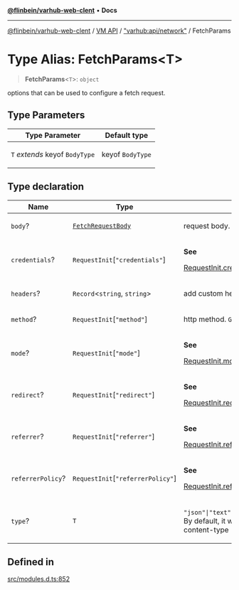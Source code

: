 [**@flinbein/varhub-web-clent**](../../../../README.md) • **Docs**

***

[@flinbein/varhub-web-clent](../../../../README.md) / [VM API](../../../README.md) / ["varhub:api/network"](../README.md) / FetchParams

# Type Alias: FetchParams\<T\>

> **FetchParams**\<`T`\>: `object`

options that can be used to configure a fetch request.

## Type Parameters

<table>
<thead>
<tr>
<th>Type Parameter</th>
<th>Default type</th>
</tr>
</thead>
<tbody>
<tr>
<td>

`T` *extends* keyof `BodyType`

</td>
<td>

keyof `BodyType`

</td>
</tr>
</tbody>
</table>

## Type declaration

<table>
<thead>
<tr>
<th>Name</th>
<th>Type</th>
<th>Description</th>
<th>Defined in</th>
</tr>
</thead>
<tbody>
<tr>
<td>

`body`?

</td>
<td>

[`FetchRequestBody`](FetchRequestBody.md)

</td>
<td>

request body. Empty by default.

</td>
<td>

[src/modules.d.ts:868](https://github.com/flinbein/varhub-web-client/blob/abccc7889bafc435c87bb6b71784735c5faeff42/src/modules.d.ts#L868)

</td>
</tr>
<tr>
<td>

`credentials`?

</td>
<td>

`RequestInit`\[`"credentials"`\]

</td>
<td>

**See**

[RequestInit.credentials](https://developer.mozilla.org/en-US/docs/Web/API/RequestInit#credentials)

</td>
<td>

[src/modules.d.ts:876](https://github.com/flinbein/varhub-web-client/blob/abccc7889bafc435c87bb6b71784735c5faeff42/src/modules.d.ts#L876)

</td>
</tr>
<tr>
<td>

`headers`?

</td>
<td>

`Record`\<`string`, `string`\>

</td>
<td>

add custom headers to the request

</td>
<td>

[src/modules.d.ts:864](https://github.com/flinbein/varhub-web-client/blob/abccc7889bafc435c87bb6b71784735c5faeff42/src/modules.d.ts#L864)

</td>
</tr>
<tr>
<td>

`method`?

</td>
<td>

`RequestInit`\[`"method"`\]

</td>
<td>

http method. `GET` by default

</td>
<td>

[src/modules.d.ts:860](https://github.com/flinbein/varhub-web-client/blob/abccc7889bafc435c87bb6b71784735c5faeff42/src/modules.d.ts#L860)

</td>
</tr>
<tr>
<td>

`mode`?

</td>
<td>

`RequestInit`\[`"mode"`\]

</td>
<td>

**See**

[RequestInit.mode](https://developer.mozilla.org/en-US/docs/Web/API/RequestInit#mode)

</td>
<td>

[src/modules.d.ts:880](https://github.com/flinbein/varhub-web-client/blob/abccc7889bafc435c87bb6b71784735c5faeff42/src/modules.d.ts#L880)

</td>
</tr>
<tr>
<td>

`redirect`?

</td>
<td>

`RequestInit`\[`"redirect"`\]

</td>
<td>

**See**

[RequestInit.redirect](https://developer.mozilla.org/en-US/docs/Web/API/RequestInit#redirect)

</td>
<td>

[src/modules.d.ts:872](https://github.com/flinbein/varhub-web-client/blob/abccc7889bafc435c87bb6b71784735c5faeff42/src/modules.d.ts#L872)

</td>
</tr>
<tr>
<td>

`referrer`?

</td>
<td>

`RequestInit`\[`"referrer"`\]

</td>
<td>

**See**

[RequestInit.referrer](https://developer.mozilla.org/en-US/docs/Web/API/RequestInit#referrer)

</td>
<td>

[src/modules.d.ts:884](https://github.com/flinbein/varhub-web-client/blob/abccc7889bafc435c87bb6b71784735c5faeff42/src/modules.d.ts#L884)

</td>
</tr>
<tr>
<td>

`referrerPolicy`?

</td>
<td>

`RequestInit`\[`"referrerPolicy"`\]

</td>
<td>

**See**

[RequestInit.referrerPolicy](https://developer.mozilla.org/en-US/docs/Web/API/RequestInit#referrerpolicy)

</td>
<td>

[src/modules.d.ts:888](https://github.com/flinbein/varhub-web-client/blob/abccc7889bafc435c87bb6b71784735c5faeff42/src/modules.d.ts#L888)

</td>
</tr>
<tr>
<td>

`type`?

</td>
<td>

`T`

</td>
<td>

`"json"|"text"|"arrayBuffer"|"formData"`. By default, it will define using header content-type

</td>
<td>

[src/modules.d.ts:856](https://github.com/flinbein/varhub-web-client/blob/abccc7889bafc435c87bb6b71784735c5faeff42/src/modules.d.ts#L856)

</td>
</tr>
</tbody>
</table>

## Defined in

[src/modules.d.ts:852](https://github.com/flinbein/varhub-web-client/blob/abccc7889bafc435c87bb6b71784735c5faeff42/src/modules.d.ts#L852)
